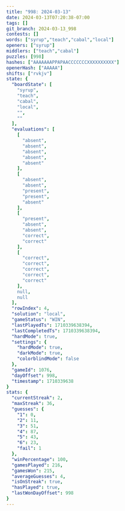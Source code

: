 ```yaml
---
title: "998: 2024-03-13"
date: 2024-03-13T07:20:38-07:00
tags: []
git_branch: 2024-03-13_998
contests: []
words: ["syrup","teach","cabal","local"]
openers: ["syrup"]
middlers: ["teach","cabal"]
puzzles: [998]
hashes: ["AAAAAAAPPAPAACCCCCCCXXXXXXXXXX"]
openerHash: ["AAAAA"]
shifts: ["rvkjv"]
state: {
  "boardState": [
    "syrup",
    "teach",
    "cabal",
    "local",
    "",
    ""
  ],
  "evaluations": [
    [
      "absent",
      "absent",
      "absent",
      "absent",
      "absent"
    ],
    [
      "absent",
      "absent",
      "present",
      "present",
      "absent"
    ],
    [
      "present",
      "absent",
      "absent",
      "correct",
      "correct"
    ],
    [
      "correct",
      "correct",
      "correct",
      "correct",
      "correct"
    ],
    null,
    null
  ],
  "rowIndex": 4,
  "solution": "local",
  "gameStatus": "WIN",
  "lastPlayedTs": 1710339638394,
  "lastCompletedTs": 1710339638394,
  "hardMode": true,
  "settings": {
    "hardMode": true,
    "darkMode": true,
    "colorblindMode": false
  },
  "gameId": 1076,
  "dayOffset": 998,
  "timestamp": 1710339638
}
stats: {
  "currentStreak": 2,
  "maxStreak": 36,
  "guesses": {
    "1": 0,
    "2": 11,
    "3": 51,
    "4": 87,
    "5": 43,
    "6": 23,
    "fail": 1
  },
  "winPercentage": 100,
  "gamesPlayed": 216,
  "gamesWon": 215,
  "averageGuesses": 4,
  "isOnStreak": true,
  "hasPlayed": true,
  "lastWonDayOffset": 998
}
---
```

<!-- more -->
